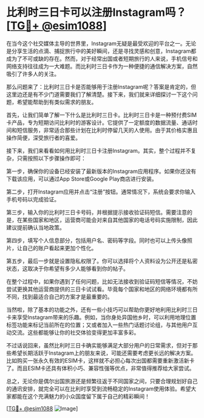 # 比利时三日卡可以注册Instagram吗？[[TG💪+ @esim1088](https://t.me/s/esim1088)]

在当今这个社交媒体主导的世界里，Instagram无疑是最受欢迎的平台之一。无论是分享生活的点滴、捕捉旅行中的美好瞬间，还是寻找灵感和创意，Instagram都成为了不可或缺的存在。然而，对于经常出国或者短期旅行的人来说，手机信号和网络支持往往成为一大难题。而比利时三日卡作为一种便捷的通信解决方案，自然吸引了许多人的关注。

那么问题来了：比利时三日卡是否能够用于注册Instagram呢？答案是肯定的，但这里边还是有不少门道需要我们了解清楚。接下来，我们就来详细探讨一下这个问题，希望能帮助到有类似需求的朋友。

首先，让我们简单了解一下什么是比利时三日卡。比利时三日卡是一种预付费SIM卡产品，专为短期访问比利时的游客设计。它提供了一定额度的数据流量、通话时间和短信服务，非常适合那些计划在比利时停留几天的人使用。由于其价格实惠且操作简便，深受旅行者的喜爱。

接下来，我们来看看如何用比利时三日卡注册Instagram。其实，整个过程并不复杂，只需按照以下步骤操作即可：

第一步，确保你的设备已经安装了最新版本的Instagram应用程序。如果你还没有下载该应用，可以通过App Store或Google Play商店进行安装。

第二步，打开Instagram应用并点击“注册”按钮。通常情况下，系统会要求你输入手机号码以完成验证。

第三步，输入你的比利时三日卡号码，并根据提示接收验证码短信。需要注意的是，在某些国家和地区，运营商可能会对来自其他国家的电话号码实施限制，因此建议提前确认当地政策。

第四步，填写个人信息部分，包括用户名、密码等字段。同时也可以上传头像照片，让自己的账户看起来更加个性化。

第五步，最后一步就是设置隐私权限了。你可以选择将个人资料设为公开还是私密状态，这取决于你希望有多少人能够看到你的帖子。

在整个过程中，如果你遇到了任何问题，比如无法接收到验证码短信等情况，不妨尝试更换其他运营商提供的三日卡试试看。毕竟每个国家和地区的网络环境都有所不同，找到最适合自己的方案才是最重要的。

当然啦，除了基本的功能之外，还有一些小技巧可以帮助你更好地利用比利时三日卡来享受Instagram带来的乐趣。例如，当你身处异国他乡时，可以利用地理位置标签功能来标记当前所在的位置；又或者加入一些热门话题讨论组，与其他用户互动交流。这些都能够让你的社交体验变得更加丰富多彩。

不过话说回来，虽然比利时三日卡确实能够满足大部分用户的日常需求，但对于那些希望长期活跃于Instagram上的朋友来说，可能还需要考虑更长远的解决方案。比如购买一张永久有效的ESIM卡，这样就不必担心每次出国都需要重新激活新卡了。而且ESIM卡还具有体积小巧、兼容性强等优点，非常值得推荐给大家尝试。

总之，无论你是偶尔出国旅游还是频繁往返于不同国家之间，只要合理规划好自己的通讯安排，就完全可以在比利时享受到流畅稳定的Instagram使用体验。希望大家都能在这个充满魅力的小众国度留下属于自己的精彩瞬间！

[[TG💪+ @esim1088](https://t.me/s/esim1088) ![Image](https://i.postimg.cc/4NQfJmqS/Snipaste-2025-05-13-00-14-12.png)]